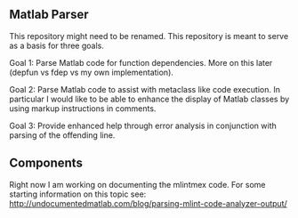 ## Matlab Parser ##

This repository might need to be renamed. This repository is meant to serve as a basis for three goals.

Goal 1: Parse Matlab code for function dependencies. More on this later (depfun vs fdep vs my own implementation).

Goal 2: Parse Matlab code to assist with metaclass like code execution. In particular I would like to be able to enhance the display of Matlab classes by using markup instructions in comments.

Goal 3: Provide enhanced help through error analysis in conjunction with parsing of the offending line.

## Components ##

Right now I am working on documenting the mlintmex code. For some starting information on this topic see:
http://undocumentedmatlab.com/blog/parsing-mlint-code-analyzer-output/
